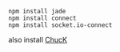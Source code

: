     npm install jade
    npm install connect
    npm install socket.io-connect

also install [ChucK](http://chuck.cs.princeton.edu/release/)
